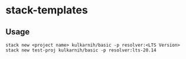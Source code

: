 # stack-templates

## Usage
```
stack new <project name> kulkarnih/basic -p resolver:<LTS Version>
stack new test-proj kulkarnih/basic -p resolver:lts-20.14
```